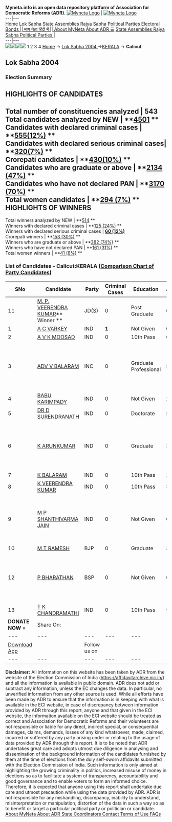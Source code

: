 **Myneta.info is an open data repository platform of Association for Democratic Reforms (ADR).**
[![Myneta Logo](https://www.myneta.info/lib/img/myneta-logo.png)](https://www.myneta.info/) | [![Myneta Logo](https://www.myneta.info/lib/img/adr-logo.png)](https://adrindia.org)  
---|---  
[Home](https://www.myneta.info/) [Lok Sabha](https://www.myneta.info/#ls "Lok Sabha") [ State Assemblies ](https://www.myneta.info/#sa "State Assemblies") [Rajya Sabha](https://www.myneta.info/#rs "Rajya Sabha") [Political Parties ](https://www.myneta.info/party "Political Parties") [ Electoral Bonds ](https://www.myneta.info/electoral_bonds "Electoral Bonds") [ || माय नेता हिंदी में || ](https://translate.google.co.in/translate?prev=hp&hl=en&js=y&u=www.myneta.info&sl=en&tl=hi&history_state0=) [ About MyNeta ](https://adrindia.org/content/about-myneta) [ About ADR ](https://adrindia.org/about-adr/who-we-are) [☰](javascript:void\(0\))
[ State Assemblies ](https://www.myneta.info/#sa "State Assemblies") [ Rajya Sabha ](https://www.myneta.info/#rs "Rajya Sabha") [ Political Parties ](https://www.myneta.info/party "Political Parties")
|   
---|---  
![](https://www.myneta.info/lib/img/banner/banner-1.png)![](https://www.myneta.info/lib/img/banner/banner-2.png)![](https://www.myneta.info/lib/img/banner/banner-3.png)![](https://www.myneta.info/lib/img/banner/banner-4.png)
1  2  3  4 
[Home](https://www.myneta.info/) → [Lok Sabha 2004 ](https://www.myneta.info/loksabha2004/)→[KERALA](https://www.myneta.info/loksabha2004/index.php?action=show_constituencies&state_id=11) → **Calicut**
### 
## Lok Sabha 2004 
###  Election Summary 
HIGHLIGHTS OF CANDIDATES  
---  
Total number of constituencies analyzed |  543   
Total candidates analyzed by NEW | **[4501](https://www.myneta.info/loksabha2004/index.php?action=summary&subAction=candidates_analyzed&sort=candidate#summary) **  
Candidates with declared criminal cases | **[555(12%)](https://www.myneta.info/loksabha2004/index.php?action=summary&subAction=crime&sort=candidate#summary) **  
Candidates with declared serious criminal cases| **[320(7%)](https://www.myneta.info/loksabha2004/index.php?action=summary&subAction=serious_crime&sort=candidate#summary) **  
Crorepati candidates | **[430(10%)](https://www.myneta.info/loksabha2004/index.php?action=summary&subAction=crorepati&sort=candidate#summary) **  
Candidates who are graduate or above | **[2134 (47%)](https://www.myneta.info/loksabha2004/index.php?action=summary&subAction=education&sort=candidate#summary) **  
Candidates who have not declared PAN | **[3170 (70%)](https://www.myneta.info/loksabha2004/index.php?action=summary&subAction=without_pan&sort=candidate#summary) **  
Total women candidates | **[294 (7%)](https://www.myneta.info/loksabha2004/index.php?action=summary&subAction=women_candidate&sort=candidate#summary) **  
HIGHLIGHTS OF WINNERS  
---  
Total winners analyzed by NEW | **[514](https://www.myneta.info/loksabha2004/index.php?action=summary&subAction=winner_analyzed&sort=candidate#summary) **  
Winners with declared criminal cases | **[125 (24%)](https://www.myneta.info/loksabha2004/index.php?action=summary&subAction=winner_crime&sort=candidate#summary) **  
Winners with declared serious criminal cases | **[60 (12%)](https://www.myneta.info/loksabha2004/index.php?action=summary&subAction=winner_serious_crime&sort=candidate#summary)**  
Crorepati winners | **[153 (30%)](https://www.myneta.info/loksabha2004/index.php?action=summary&subAction=winner_crorepati&sort=candidate#summary) **  
Winners who are graduate or above | **[382 (74%)](https://www.myneta.info/loksabha2004/index.php?action=summary&subAction=winner_education&sort=candidate#summary) **  
Winners who have not declared PAN | **[161 (31%)](https://www.myneta.info/loksabha2004/index.php?action=summary&subAction=winner_without_pan&sort=candidate#summary) **  
Total women winners | **[41 (8%)](https://www.myneta.info/loksabha2004/index.php?action=summary&subAction=winner_women&sort=candidate#summary) **  
### List of Candidates - Calicut:KERALA ([Comparison Chart of Party Candidates](https://www.myneta.info/loksabha2004/comparisonchart.php?constituency_id=207))
SNo | Candidate| Party| Criminal Cases| Education| Age| Total Assets| Liabilities  
---|---|---|---|---|---|---|---  
11  | [M. P. VEERENDRA KUMAR](https://www.myneta.info/loksabha2004/candidate.php?candidate_id=1833)** Winner ** | JD(S) | 0 | Post Graduate| 66 | Rs 4,76,21,096 ~ 4 Crore+ | Rs 46,54,480 ~ 46 Lacs+  
1  | [A C VARKEY](https://www.myneta.info/loksabha2004/candidate.php?candidate_id=1836) | IND | **1** | Not Given| 0 | Rs 30,000 ~ 30 Thou+ | Rs 21,530 ~ 21 Thou+  
2  | [A V K MOOSAD](https://www.myneta.info/loksabha2004/candidate.php?candidate_id=1845) | IND | 0 | 10th Pass| 69 | Rs 6,16,403 ~ 6 Lacs+ | Rs 368 ~ 3 Hund+  
3  | [ADV V BALARAM](https://www.myneta.info/loksabha2004/candidate.php?candidate_id=1834) | INC | 0 | Graduate Professional| 55 | ![](https://myneta.info/image_v2.php?myneta_folder=loksabha2004&candidate_id=1834&col=ta) | ![](https://myneta.info/image_v2.php?myneta_folder=loksabha2004&candidate_id=1834&col=lia)  
4  | [BABU KARIMPADY](https://www.myneta.info/loksabha2004/candidate.php?candidate_id=1842) | IND | 0 | Not Given| 26 | Rs 500 ~ 5 Hund+ | Rs 0 ~   
5  | [DR D SURENDRANATH](https://www.myneta.info/loksabha2004/candidate.php?candidate_id=1838) | IND | 0 | Doctorate| 54 | Rs 20,000 ~ 20 Thou+ | Rs 0 ~   
6  | [K ARUNKUMAR](https://www.myneta.info/loksabha2004/candidate.php?candidate_id=1839) | IND | 0 | Graduate| 34 | ![](https://myneta.info/image_v2.php?myneta_folder=loksabha2004&candidate_id=1839&col=ta) | ![](https://myneta.info/image_v2.php?myneta_folder=loksabha2004&candidate_id=1839&col=lia)  
7  | [K BALARAM](https://www.myneta.info/loksabha2004/candidate.php?candidate_id=1841) | IND | 0 | 10th Pass| 36 | Rs 500 ~ 5 Hund+ | Rs 0 ~   
8  | [K VEERENDRA KUMAR](https://www.myneta.info/loksabha2004/candidate.php?candidate_id=1837) | IND | 0 | 10th Pass| 39 | Rs 1,000 ~ 1 Thou+ | Rs 0 ~   
9  | [M P SHANTHIVARMA JAIN](https://www.myneta.info/loksabha2004/candidate.php?candidate_id=1844) | IND | 0 | Not Given| 0 | ![](https://myneta.info/image_v2.php?myneta_folder=loksabha2004&candidate_id=1844&col=ta) | ![](https://myneta.info/image_v2.php?myneta_folder=loksabha2004&candidate_id=1844&col=lia)  
10  | [M T RAMESH](https://www.myneta.info/loksabha2004/candidate.php?candidate_id=1835) | BJP | 0 | Graduate| 32 | Rs 8,750 ~ 8 Thou+ | Rs 0 ~   
12  | [P BHARATHAN](https://www.myneta.info/loksabha2004/candidate.php?candidate_id=1840) | BSP | 0 | Not Given| 61 | ![](https://myneta.info/image_v2.php?myneta_folder=loksabha2004&candidate_id=1840&col=ta) | ![](https://myneta.info/image_v2.php?myneta_folder=loksabha2004&candidate_id=1840&col=lia)  
13  | [T K CHANDRAMATHI](https://www.myneta.info/loksabha2004/candidate.php?candidate_id=1843) | IND | 0 | 10th Pass| 52 | Rs 200 ~ 2 Hund+ | Rs 0 ~   
|  **DONATE NOW** × |  Share On:  | [](https://api.whatsapp.com/send?text=https%3A%2F%2Fmyneta.info%2Fpunjab2022%2Findex.php%3Faction%3Dshow_constituencies%26state_id%3D19) | [](https://www.facebook.com/sharer/sharer.php?u=https%3A%2F%2Fmyneta.info%2Fpunjab2022%2Findex.php%3Faction%3Dshow_constituencies%26state_id%3D19) | [](https://twitter.com/share?url=https%3A%2F%2Fmyneta.info%2Fpunjab2022%2Findex.php%3Faction%3Dshow_constituencies%26state_id%3D19)  
---|---|---|---|---  
| [ Download App ](https://play.google.com/store/apps/details?id=com.webrosoft.myneta1&pcampaignid=pcampaignidMKT-Other-global-all-co-prtnr-py-PartBadge-Mar2515-1) | [](https://play.google.com/store/apps/details?id=com.webrosoft.myneta1&pcampaignid=pcampaignidMKT-Other-global-all-co-prtnr-py-PartBadge-Mar2515-1) |  Follow us on  | [](https://www.facebook.com/adrindia.org/) | [](https://twitter.com/adrspeaks) | [](https://groups.google.com/g/national-election-watch?hl=en&pli=1) | [](https://www.instagram.com/adrspeaks/) | [](https://www.youtube.com/user/adrspeaks) | [](https://sharechat.com/profile/adrspeaks)  
---|---|---|---|---|---|---|---|---  
**Disclaimer:** All information on this website has been taken by ADR from the website of the Election Commission of India (https://affidavitarchive.nic.in/) and all the information is available in public domain. ADR does not add or subtract any information, unless the EC changes the data. In particular, no unverified information from any other source is used. While all efforts have been made by ADR to ensure that the information is in keeping with what is available in the ECI website, in case of discrepancy between information provided by ADR through this report, anyone and that given in the ECI website, the information available on the ECI website should be treated as correct and Association for Democratic Reforms and their volunteers are not responsible or liable for any direct, indirect special, or consequential damages, claims, demands, losses of any kind whatsoever, made, claimed, incurred or suffered by any party arising under or relating to the usage of data provided by ADR through this report. It is to be noted that ADR undertakes great care and adopts utmost due diligence in analysing and dissemination of the background information of the candidates furnished by them at the time of elections from the duly self-sworn affidavits submitted with the Election Commission of India. Such information is only aimed at highlighting the growing criminality in politics, increased misuse of money in elections so as to facilitate a system of transparency, accountability and good governance and to enable voters to form an informed choice. Therefore, it is expected that anyone using this report shall undertake due care and utmost precaution while using the data provided by ADR. ADR is not responsible for any mishandling, discrepancy, inability to understand, misinterpretation or manipulation, distortion of the data in such a way so as to benefit or target a particular political party or politician or candidate. 
[ About MyNeta ](https://adrindia.org/content/about-myneta) [ About ADR ](https://adrindia.org/about-adr/who-we-are) [ State Coordinators ](https://adrindia.org/about-adr/state-coordinators) [ Contact ](https://adrindia.org/contact-us) [ Terms of Use ](https://adrindia.org/content/adr-terms-use) [ FAQs ](https://adrindia.org/content/faqs)
